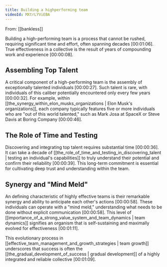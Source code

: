 ```yaml
---
title: Building a highperforming team
videoId: MXtrLYViEBA
---
```


From: [[bankless]] <br/> 

Building a high-performing team is a process that cannot be rushed, requiring significant time and effort, often spanning decades <a class="yt-timestamp" data-t="00:01:06">[00:01:06]</a>. True effectiveness in a collective is the result of years of compounding work and experience <a class="yt-timestamp" data-t="00:00:08">[00:00:08]</a>.

## Assembling Top Talent

A critical component of a high-performing team is the assembly of exceptionally talented individuals <a class="yt-timestamp" data-t="00:00:27">[00:00:27]</a>. Such talent is rare, with individuals of this caliber potentially encountered only every few years <a class="yt-timestamp" data-t="00:00:32">[00:00:32]</a>. For example, within [[the_synergy_within_elon_musks_organizations | Elon Musk's organizations]], each company typically features five or more individuals who are "out of this world talented," such as Mark Josa at SpaceX or Steve Davis at Boring Company <a class="yt-timestamp" data-t="00:00:46">[00:00:46]</a>.

## The Role of Time and Testing

Discovering and integrating top talent requires substantial time <a class="yt-timestamp" data-t="00:00:36">[00:00:36]</a>. It can take a decade of [[the_role_of_time_and_testing_in_discovering_talent | testing an individual's capabilities]] to truly understand their potential and confirm their reliability <a class="yt-timestamp" data-t="00:00:39">[00:00:39]</a>. This long-term commitment is essential for cultivating deep trust and understanding within the team.

## Synergy and "Mind Meld"

An defining characteristic of highly effective teams is their remarkable synergy and ability to anticipate each other's actions <a class="yt-timestamp" data-t="00:00:58">[00:00:58]</a>. These individuals can operate with a "mind meld," understanding what needs to be done without explicit communication <a class="yt-timestamp" data-t="00:00:58">[00:00:58]</a>. This level of [[importance_of_a_strong_value_system_and_team_dynamics | team dynamics]] signifies an organism that is self-sustaining and maximally evolved for effectiveness <a class="yt-timestamp" data-t="00:01:11">[00:01:11]</a>.

This evolutionary process in [[effective_team_management_and_growth_strategies | team growth]] underscores that success is often the [[the_gradual_development_of_success | gradual development]] of a highly integrated and reliable collective <a class="yt-timestamp" data-t="00:01:09">[00:01:09]</a>.